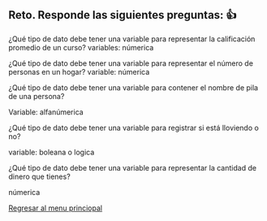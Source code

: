 ## Reto. Responde las siguientes preguntas: 👍
¿Qué tipo de dato debe tener una variable para representar la calificación promedio de un
curso?
   variables: númerica  

¿Qué tipo de dato debe tener una variable para representar el número de personas en un
hogar?
   variable: númerica

¿Qué tipo de dato debe tener una variable para contener el nombre de pila de una persona?

Variable:  alfanúmerica

¿Qué tipo de dato debe tener una variable para registrar si está lloviendo o no?

variable: boleana o logica

¿Qué tipo de dato debe tener una variable para representar la cantidad de dinero que
tienes?

númerica

[Regresar al menu princiopal](https://github.com/escuelaDeCodigoMargaritaMaza/escuela_de_codigo/tree/main/PENSAMIENTO_COMPUTACIONAL)
